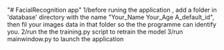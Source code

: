 "# FacialRecognition app" 
1/before runing the application , add a folder in 'database' directory 
with the name "Your_Name Your_Age A_default_id", then fil your images data in that folder so the the programme can identify you. 
2/run the the training.py script to retrain the model
3/run mainwindow.py to launch the application 
 
